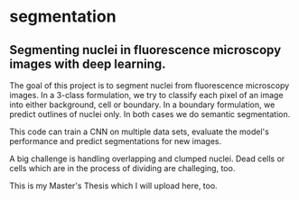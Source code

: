 # segmentation
## Segmenting nuclei in fluorescence microscopy images with deep learning.

The goal of this project is to segment nuclei from fluorescence microscopy images.
In a 3-class formulation, we try to classify each pixel of an image into either background, cell or boundary. In a boundary formulation, we predict outlines of nuclei only. In both cases we do semantic segmentation.

This code can train a CNN on multiple data sets, evaluate the model's performance and predict segmentations for new images.

A big challenge is handling overlapping and clumped nuclei. Dead cells or cells which are in the process of dividing are challeging, too.

This is my Master's Thesis which I will upload here, too.
